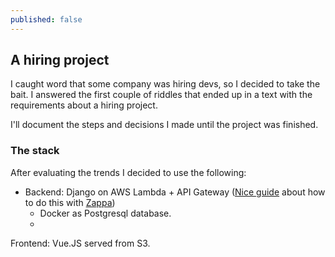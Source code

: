 ```yaml
---
published: false
---
```

## A hiring project

I caught word that some company was hiring devs, so I decided to take the bait. I answered the first couple of riddles that ended up in a text with the requirements about a hiring project.

 I'll document the steps and decisions I made until the project was finished.

### The stack

After evaluating the trends I decided to use the following:

- Backend: Django on AWS Lambda + API Gateway ([Nice guide](https://blog.apcelent.com/deploy-django-app-aws-lambda.html) about how to do this with [Zappa](https://www.zappa.io/))
  - Docker as Postgresql database.
  - 
Frontend: Vue.JS served from S3.




